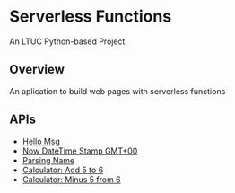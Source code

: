 # Serverless Functions

An LTUC Python-based Project

## Overview

An aplication to build web pages with serverless functions

## APIs

- [Hello Msg](https://serverless-seven-virid.vercel.app/api/hello)
- [Now DateTime Stamp GMT+00](https://serverless-seven-virid.vercel.app/api/date)
- [Parsing Name](https://serverless-seven-virid.vercel.app/api/parse?name=Suhaib_Ahmad)
- [Calculator: Add 5 to 6](https://serverless-seven-virid.vercel.app/api/calculator?operation=add&&first=5&&second=6)
- [Calculator: Minus 5 from 6](https://serverless-seven-virid.vercel.app/api/calculator?operation=minus&&first=5&&second=6)
